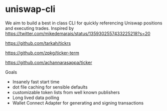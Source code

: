 # uniswap-cli

We aim to build a best in class CLI for quickly referencing Uniswap positions and executing trades. Inspired by https://twitter.com/mikedemarais/status/1359302557433225218?s=20


https://github.com/tarkah/tickrs

https://github.com/zpkg/ticker-term

https://github.com/achannarasappa/ticker


Goals
- Insanely fast start time
- dot file caching for sensible defaults
- customizable token lists from well known publishers
- Long lived data polling
- Wallet Connect Adapter for generating and signing transactions
